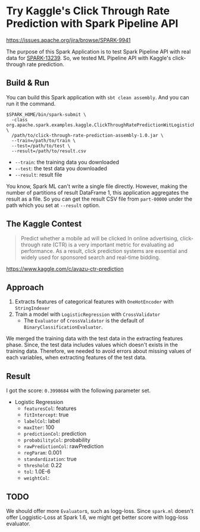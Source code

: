 # Try Kaggle's Click Through Rate Prediction with Spark Pipeline API

https://issues.apache.org/jira/browse/SPARK-9941

The purpose of this Spark Application is to test Spark Pipeline API with real data for [SPARK-13239](https://issues.apache.org/jira/browse/SPARK-13239).
So, we tested ML Pipeline API with Kaggle's click-through rate prediction.


## Build & Run
You can build this Spark application with `sbt clean assembly`.
And you can run it the command.

```
$SPARK_HOME/bin/spark-submit \
  -class org.apache.spark.examples.kaggle.ClickThroughRatePredictionWitLogisticRegression \
  /path/to/click-through-rate-prediction-assembly-1.0.jar \
  --train=/path/to/train \
  --test=/path/to/test \
  --result=/path/to/result.csv
```

- `--train`: the training data you downloaded
- `--test`: the test data you downloaded
- `--result`: result file

You know, Spark ML can't write a single file directly.
However, making the number of partitions of result DataFrame 1, this application aggregates the result as a file.
So you can get the result CSV file from `part-00000` under the path which you set at `--result` option.

## The Kaggle Contest

> Predict whether a mobile ad will be clicked
> In online advertising, click-through rate (CTR) is a very important metric for evaluating ad performance. As a result, click prediction systems are essential and widely used for sponsored search and real-time bidding.

https://www.kaggle.com/c/avazu-ctr-prediction


## Approach

1. Extracts features of categorical features with `OneHotEncoder` with `StringIndexer`
2. Train a model with `LogisticRegression` with `CrossValidator`
    - The `Evaluator` of `CrossValidator` is the default of `BinaryClassificationEvaluator`.

We merged the training data with the test data in the extracting features phase.
Since, the test data includes values which doesn't exists in the training data.
Therefore, we needed to avoid errors about missing values of each variables, when extracting features of the test data.

## Result

I got the score: `0.3998684` with the following parameter set.

- Logistic Regression
    - `featuresCol`: features
    - `fitIntercept`: true
    - `labelCol`: label
    - `maxIter`: 100
    - `predictionCol`: prediction
    - `probabilityCol`: probability
    - `rawPredictionCol`: rawPrediction
    - `regParam`: 0.001
    - `standardization`: true
    - `threshold`: 0.22
    - `tol`: 1.0E-6
    - `weightCol`:

## TODO

We should offer more `Evaluator`s, such as logg-loss.
Since `spark.ml` doesn't offer Loggistic-Loss at Spark 1.6, we might get better score with logg-loss evaluator.
